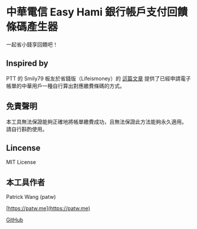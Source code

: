 # 中華電信 Easy Hami 銀行帳戶支付回饋 條碼產生器

一起省小錢享回饋吧！

## Inspired by

PTT 的 Smily79 板友於省錢版（Lifeismoney）的 [這篇文章](https://www.ptt.cc/bbs/Lifeismoney/M.1489557783.A.488.html) 提供了已經申請電子帳單的中華用戶一種自行算出對應繳費條碼的方式。

## 免責聲明

本工具無法保證能夠正確地將帳單繳費成功，且無法保證此方法能夠永久適用。
請自行斟酌使用。

## Lincense

MIT License

## 本工具作者

Patrick Wang (patw)

[https://patw.me](https://patw.me)

[GitHub](https://github.com/patw0929)

